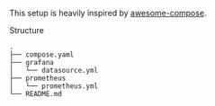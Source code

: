 This setup is heavily inspired by [awesome-compose](https://github.com/docker/awesome-compose/blob/master/prometheus-grafana/README.md).

Structure
```
.
├── compose.yaml
├── grafana
│   └── datasource.yml
├── prometheus
│   └── prometheus.yml
└── README.md
```